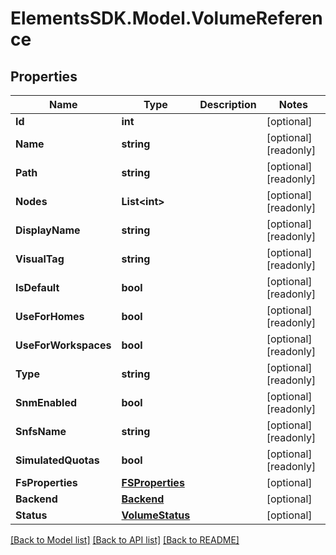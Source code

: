# ElementsSDK.Model.VolumeReference

## Properties

Name | Type | Description | Notes
------------ | ------------- | ------------- | -------------
**Id** | **int** |  | [optional] 
**Name** | **string** |  | [optional] [readonly] 
**Path** | **string** |  | [optional] [readonly] 
**Nodes** | **List&lt;int&gt;** |  | [optional] [readonly] 
**DisplayName** | **string** |  | [optional] [readonly] 
**VisualTag** | **string** |  | [optional] [readonly] 
**IsDefault** | **bool** |  | [optional] [readonly] 
**UseForHomes** | **bool** |  | [optional] [readonly] 
**UseForWorkspaces** | **bool** |  | [optional] [readonly] 
**Type** | **string** |  | [optional] [readonly] 
**SnmEnabled** | **bool** |  | [optional] [readonly] 
**SnfsName** | **string** |  | [optional] [readonly] 
**SimulatedQuotas** | **bool** |  | [optional] [readonly] 
**FsProperties** | [**FSProperties**](FSProperties.md) |  | [optional] 
**Backend** | [**Backend**](Backend.md) |  | [optional] 
**Status** | [**VolumeStatus**](VolumeStatus.md) |  | [optional] 

[[Back to Model list]](../#documentation-for-models) [[Back to API list]](../#documentation-for-api-endpoints) [[Back to README]](../)

